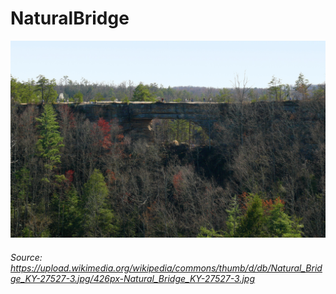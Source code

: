# NaturalBridge

![picture of natural bridge](bridge.jpg)
###### Source: https://upload.wikimedia.org/wikipedia/commons/thumb/d/db/Natural_Bridge_KY-27527-3.jpg/426px-Natural_Bridge_KY-27527-3.jpg

